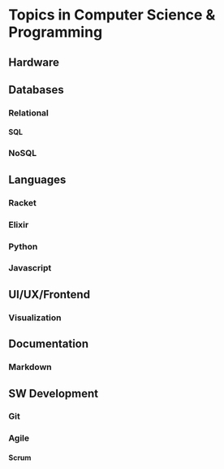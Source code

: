 # Topics in Computer Science & Programming


## Hardware



## Databases

### Relational

#### SQL

### NoSQL



## Languages

### Racket

### Elixir

### Python

### Javascript



## UI/UX/Frontend

### Visualization



## Documentation

### Markdown


## SW Development

### Git

### Agile

#### Scrum


